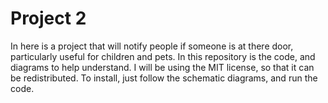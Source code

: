 <h1> Project 2 </h1>

<p> In here is a project that will notify people if someone is at there door, particularly useful for children and pets. In this repository is the code, and diagrams to help understand. I will be using the MIT license, so that it can be redistributed. To install, just follow the schematic diagrams, and run the code. </p>
